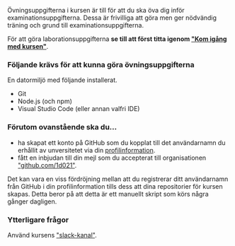 Övningsuppgifterna i kursen är till för att du ska öva dig inför examinationsuppgifterna. Dessa är frivilliga att göra men ger nödvändig träning och grund till examinationsuppgifterna.

För att göra laborationsuppgifterna __se till att först titta igenom ["Kom igång med kursen"](http://coursepress.lnu.se/kurs/grundlaggande-programmering/kom-igang-med-kursen/)__.

### Följande krävs för att kunna göra övningsuppgifterna

En datormiljö med följande installerat.

- Git
- Node.js (och npm)
- Visual Studio Code (eller annan valfri IDE)

### Förutom ovanstående ska du...

- ha skapat ett konto på GitHub som du kopplat till det användarnamn du erhållit av unversitetet via din [profilinformation](https://coursepress.lnu.se/profile/).
- fått en inbjudan till din mejl som du accepterat till organisationen ["github.com/1d021"](https://github.com/1dv021).

Det kan vara en viss fördröjning mellan att du registrerar ditt användarnamn från GitHub i din profilinformation tills dess att dina repositorier för kursen skapas. Detta beror på att detta är ett manuellt skript som körs några gånger dagligen.

### Ytterligare frågor

Använd kursens ["slack-kanal"](https://coursepress.slack.com/messages/1dv021-grundprog/details/).
